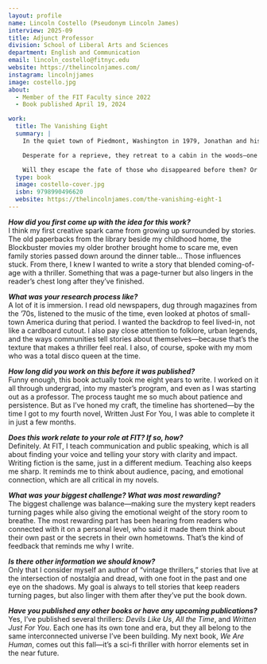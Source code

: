 ```yaml
---
layout: profile
name: Lincoln Costello (Pseudonym Lincoln James)
interview: 2025-09
title: Adjunct Professor
division: School of Liberal Arts and Sciences
department: English and Communication
email: lincoln_costello@fitnyc.edu
website: https://thelincolnjames.com/
instagram: lincolnjjames
image: costello.jpg
about:
  - Member of the FIT Faculty since 2022
  - Book published April 19, 2024

work:
  title: The Vanishing Eight
  summary: |
    In the quiet town of Piedmont, Washington in 1979, Jonathan and his friends were simply trying to endure the final months of high school when one of their own vanished. Then... another. That's when the whispers began, stories of the town’s old legend resurfacing like something dredged up from the dark. But myths don’t take people. Do they?

    Desperate for a reprieve, they retreat to a cabin in the woods—one last weekend, one last memory before life scatters them in different directions. But you can’t outrun what’s already caught up to you. And as the night unravels, they realize the danger isn’t behind them. It’s here. Waiting. Watching.

    Will they escape the fate of those who disappeared before them? Or will they become part of the legend themselves?
  type: book
  image: costello-cover.jpg
  isbn: 9798990496620
  website: https://thelincolnjames.com/the-vanishing-eight-1
---
```

***How did you first come up with the idea for this work?***  
I think my first creative spark came from growing up surrounded by stories. The old paperbacks from the library beside my childhood home, the Blockbuster movies my older brother brought home to scare me, even family stories passed down around the dinner table... Those influences stuck. From there, I knew I wanted to write a story that blended coming-of-age with a thriller. Something that was a page-turner but also lingers in the reader’s chest long after they’ve finished.

***What was your research process like?***  
A lot of it is immersion. I read old newspapers, dug through magazines from the ’70s, listened to the music of the time, even looked at photos of small-town America during that period. I wanted the backdrop to feel lived-in, not like a cardboard cutout. I also pay close attention to folklore, urban legends, and the ways communities tell stories about themselves—because that’s the texture that makes a thriller feel real. I also, of course, spoke with my mom who was a total disco queen at the time.

***How long did you work on this before it was published?***  
Funny enough, this book actually took me eight years to write. I worked on it all through undergrad, into my master’s program, and even as I was starting out as a professor. The process taught me so much about patience and persistence. But as I’ve honed my craft, the timeline has shortened—by the time I got to my fourth novel, Written Just For You, I was able to complete it in just a few months.

***Does this work relate to your role at FIT? If so, how?***  
Definitely. At FIT, I teach communication and public speaking, which is all about finding your voice and telling your story with clarity and impact. Writing fiction is the same, just in a different medium. Teaching also keeps me sharp. It reminds me to think about audience, pacing, and emotional connection, which are all critical in my novels.

***What was your biggest challenge? What was most rewarding?***  
The biggest challenge was balance—making sure the mystery kept readers turning pages while also giving the emotional weight of the story room to breathe. The most rewarding part has been hearing from readers who connected with it on a personal level, who said it made them think about their own past or the secrets in their own hometowns. That’s the kind of feedback that reminds me why I write.

***Is there other information we should know?***  
Only that I consider myself an author of “vintage thrillers,” stories that live at the intersection of nostalgia and dread, with one foot in the past and one eye on the shadows. My goal is always to tell stories that keep readers turning pages, but also linger with them after they’ve put the book down.

***Have you published any other books or have any upcoming publications?***  
Yes, I’ve published several thrillers: *Devils Like Us*, *All the Time*, and *Written Just For You*. Each one has its own tone and era, but they all belong to the same interconnected universe I’ve been building. My next book, *We Are Human*, comes out this fall—it’s a sci-fi thriller with horror elements set in the near future.

